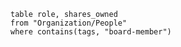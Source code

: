 
```dataview
table role, shares_owned
from "Organization/People"
where contains(tags, "board-member")

```


